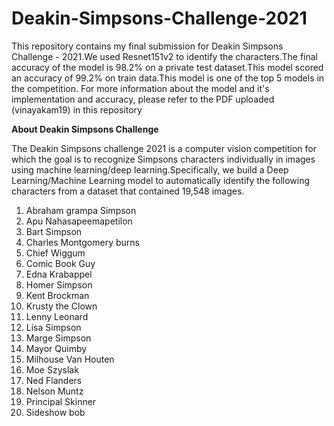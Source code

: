 # Deakin-Simpsons-Challenge-2021
This repository contains my final submission for Deakin Simpsons Challenge - 2021.We used Resnet151v2 to identify the characters.The final accuracy of the model is 98.2% on a private test dataset.This model scored an accuracy of 99.2% on train data.This model is one of the top 5 models in the competition. For more information about the model and it's implementation and accuracy, please refer to the PDF uploaded (vinayakam19) in this repository


**About Deakin Simpsons Challenge**


The Deakin Simpsons challenge 2021 is a computer vision competition for which the goal is to recognize Simpsons characters individually in images using machine learning/deep learning.Specifically, we build a Deep Learning/Machine Learning model to automatically identify the following characters from a dataset that contained 19,548 images.
1. Abraham grampa Simpson
2. Apu Nahasapeemapetilon
3. Bart Simpson
4. Charles Montgomery burns
5. Chief Wiggum	
6. Comic Book Guy	
7. Edna Krabappel	
8. Homer Simpson	
9. Kent Brockman	
10. Krusty the Clown	
11. Lenny Leonard
12. Lisa Simpson
13. Marge Simpson
14. Mayor Quimby
15. Milhouse Van Houten
16. Moe Szyslak
17. Ned Flanders
18. Nelson Muntz
19. Principal Skinner
20. Sideshow bob
